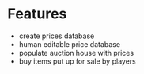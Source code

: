 # Features
* create prices database
* human editable price database
* populate auction house with prices
* buy items put up for sale by players